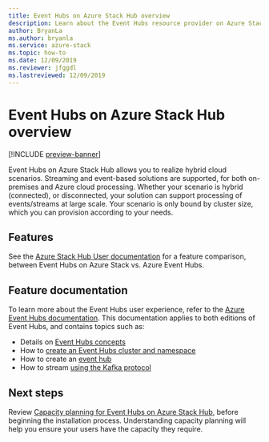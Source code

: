 ```yaml
---
title: Event Hubs on Azure Stack Hub overview
description: Learn about the Event Hubs resource provider on Azure Stack Hub. 
author: BryanLa
ms.author: bryanla
ms.service: azure-stack
ms.topic: how-to
ms.date: 12/09/2019
ms.reviewer: jfggdl
ms.lastreviewed: 12/09/2019
---
```


# Event Hubs on Azure Stack Hub overview

[!INCLUDE [preview-banner](../includes/event-hubs-preview.md)]

Event Hubs on Azure Stack Hub allows you to realize hybrid cloud scenarios. Streaming and event-based solutions are supported, for both on-premises and Azure cloud processing. Whether your scenario is hybrid (connected), or disconnected, your solution can support processing of events/streams at large scale. Your scenario is only bound by cluster size, which you can provision according to your needs. 

## Features

See the [Azure Stack Hub User documentation](../user/event-hubs-overview.md) for a feature comparison, between Event Hubs on Azure Stack vs. Azure Event Hubs.

## Feature documentation

To learn more about the Event Hubs user experience, refer to the [Azure Event Hubs documentation](/azure/event-hubs/). This documentation applies to both editions of Event Hubs, and contains topics such as:

- Details on [Event Hubs concepts](/azure/event-hubs/event-hubs-features)
- How to [create an Event Hubs cluster and namespace](/azure/event-hubs/event-hubs-dedicated-cluster-create-portal)
- How to create an [event hub](/azure/event-hubs/event-hubs-create#create-an-event-hub)
- How to stream [using the Kafka protocol](/azure/event-hubs/event-hubs-quickstart-kafka-enabled-event-hubs)


## Next steps

Review [Capacity planning for Event Hubs on Azure Stack Hub](event-hubs-rp-capacity-planning.md), before beginning the installation process. Understanding capacity planning will help you ensure your users have the capacity they require.

